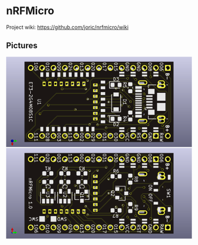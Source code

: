 # nRFMicro

Project wiki: https://github.com/joric/nrfmicro/wiki

## Pictures

![](hardware/front.png)
![](hardware/back.png)

